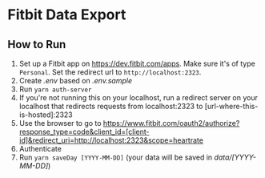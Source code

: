 # Fitbit Data Export

## How to Run

1. Set up a Fitbit app on <https://dev.fitbit.com/apps>. Make sure it's of type `Personal`. Set the redirect url to `http://localhost:2323`.
2. Create _.env_ based on _.env.sample_
3. Run `yarn auth-server`
4. If you're not running this on your localhost, run a redirect server on your localhost that redirects requests from localhost:2323 to [url-where-this-is-hosted]:2323
5. Use the browser to go to <https://www.fitbit.com/oauth2/authorize?response_type=code&client_id=[client-id]&redirect_uri=http://localhost:2323&scope=heartrate>
6. Authenticate
7. Run `yarn saveDay [YYYY-MM-DD]` (your data will be saved in _data/[YYYY-MM-DD]_)
